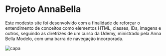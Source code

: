 # Projeto AnnaBella

Este modesto site foi desenvolvido com a finalidade de reforçar o entendimento de conceitos como elementos HTML, classes, IDs, imagens e outros, seguindo as diretrizes de um curso da Udemy, ministrado pela Anna Bella Modelo, com uma barra de navegação incorporada.

![capa](https://github.com/Quezia-Emilly/projeto-AnnaBella/assets/98235659/ab986d7b-b8a5-4a00-bbc8-bbe230e7805e)
